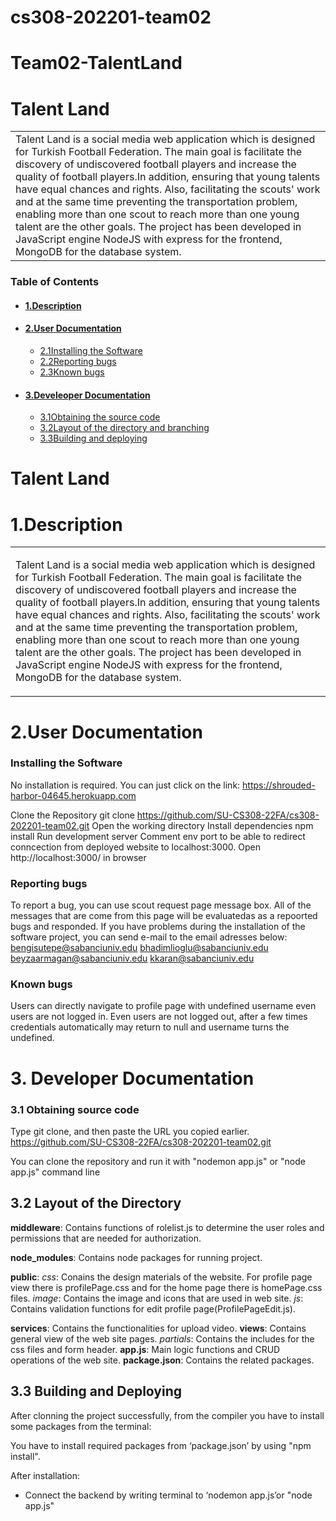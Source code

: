 # cs308-202201-team02
# Team02-TalentLand

# **Talent Land**

<table>
<tr>
<td>
Talent Land is a social media web application which is designed for Turkish Football Federation. The main goal is facilitate the discovery of undiscovered football players and
increase the quality of football players.In addition, ensuring that young talents have equal chances and rights. Also, facilitating the scouts' work and at the same time preventing the transportation problem, enabling more than one scout to reach more than one young talent are the other goals. The project has been developed in JavaScript engine NodeJS with express for the frontend, MongoDB for the database system.
</td>
</tr>
</table>

### Table of Contents
+ #### [1.Description](#desc)
+ #### [2.User Documentation](#userdoc)
  - [2.1Installing the Software](#installandrunsoftware)
  - [2.2Reporting bugs](#reportbugs)
  - [2.3Known bugs](#knownbugs)
+ #### [3.Develeoper Documentation](#devdoc)
  - [3.1Obtaining the source code](#obtainsource)
  - [3.2Layout of the directory and branching](#layoutdirectory)
  - [3.3Building and deploying](#buildanddeploy)
  
# **Talent Land**
# 1.Description <a name="desc"/>
<table>
<tr>
<td>

Talent Land is a social media web application which is designed for Turkish Football Federation. The main goal is facilitate the discovery of undiscovered football players and
increase the quality of football players.In addition, ensuring that young talents have equal chances and rights. Also, facilitating the scouts' work and at the same time preventing the transportation problem, enabling more than one scout to reach more than one young talent are the other goals. The project has been developed in JavaScript engine NodeJS with express for the frontend, MongoDB for the database system.
</td>
</tr>
</table>



# 2.User Documentation <a name="userdoc"/>
### Installing the Software <a name="installandrunsoftware"/>
No installation is required. You can just click on the link: https://shrouded-harbor-04645.herokuapp.com

Clone the Repository git clone https://github.com/SU-CS308-22FA/cs308-202201-team02.git
Open the working directory 
Install dependencies npm install
Run development server
Comment env port to be able to redirect conncection from deployed website to localhost:3000.
Open http://localhost:3000/ in browser

### Reporting bugs <a name="reportbugs"/>
To report a bug, you can use scout request page message box. All of the messages that are come from this page will be evaluatedas as a repoorted bugs and responded.
If you have problems during the installation of the software project, you can send e-mail to the email adresses below:
bengisutepe@sabanciuniv.edu
bhadimlioglu@sabanciuniv.edu
beyzaarmagan@sabanciuniv.edu
kkaran@sabanciuniv.edu

### Known bugs <a name="knownbugs"/>
Users can directly navigate to profile page with undefined username even users are not logged in.
Even users are not logged out, after a few times credentials automatically may return to null and username turns the undefined.

# 3. Developer Documentation <a name="devdoc"/>

### 3.1 Obtaining source code <a name="obtainsource"/>

Type git clone, and then paste the URL you copied earlier.
https://github.com/SU-CS308-22FA/cs308-202201-team02.git

You can clone the repository and run it with "nodemon app.js"  or "node app.js" command line

## 3.2 Layout of the Directory <a name="layoutdirectory"/>

**middleware**: Contains functions of rolelist.js to determine the user roles and permissions that are needed for authorization.

**node_modules**: Contains node packages for running project.

**public**: 
    *css*: Conains the design materials of the website. For profile page view there is profilePage.css and for the home page there is homePage.css files.
    *image*: Contains the image and icons that are used in web     site.
    *js*: Contains validation functions for edit profile page(ProfilePageEdit.js).
    
**services**: Contains the functionalities for upload video.
**views**: Contains general view of the web site pages.
  *partials*: Contains the includes for the css files and form header.
**app.js**: Main logic functions and CRUD operations of the web site.
**package.json**: Contains the related packages.
   

## 3.3 Building and Deploying <a name="buildanddeploy"/>

After clonning the project successfully, from the compiler you have to install some packages from the terminal:

You have to install required packages from ‘package.json’ by using "npm install".

After installation:

-  Connect the backend by writing terminal to ‘nodemon app.js’or "node app.js" 



